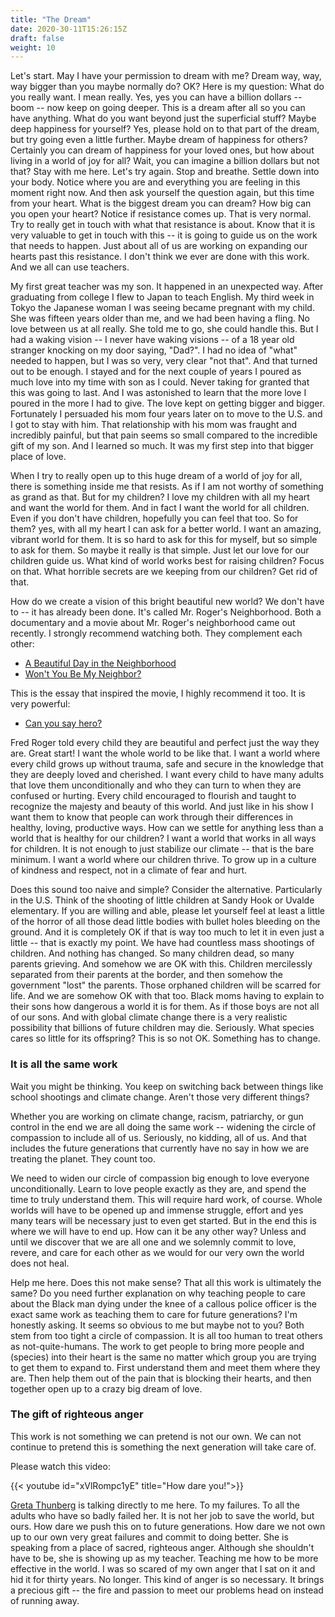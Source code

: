 ```yaml
---
title: "The Dream"
date: 2020-30-11T15:26:15Z
draft: false
weight: 10
---
```


Let's start. May I have your permission to dream with me? Dream way, way, way bigger than you maybe normally do? OK? Here is my question: What do you really want. I mean really. Yes, yes you can have a billion dollars -- boom -- now keep on going deeper. This is a dream after all so you can have anything. What do you want beyond just the superficial stuff? Maybe deep happiness for yourself? Yes, please hold on to that part of the dream, but try going even a little further. Maybe dream of happiness for others? Certainly you can dream of happiness for your loved ones, but how about living in a world of joy for all? Wait, you can imagine a billion dollars but not that? Stay with me here. Let's try again. Stop and breathe. Settle down into your body. Notice where you are and everything you are feeling in this moment right now. And then ask yourself the question again, but this time from your heart. What is the biggest dream you can dream? How big can you open your heart? Notice if resistance comes up. That is very normal. Try to really get in touch with what that resistance is about. Know that it is very valuable to get in touch with this -- it is going to guide us on the work that needs to happen. Just about all of us are working on expanding our hearts past this resistance. I don't think we ever are done with this work. And we all can use teachers.

My first great teacher was my son. It happened in an unexpected way. After graduating from college I flew to Japan to teach English. My third week in Tokyo the Japanese woman I was seeing became pregnant with my child. She was fifteen years older than me, and we had been having a fling. No love between us at all really. She told me to go, she could handle this. But I had a waking vision -- I never have waking visions -- of a 18 year old stranger knocking on my door saying, "Dad?". I had no idea of "what" needed to happen, but I was so very, very clear "not that". And that turned out to be enough. I stayed and for the next couple of years I poured as much love into my time with son as I could. Never taking for granted that this was going to last. And I was astonished to learn that the more love I poured in the more I had to give. The love kept on getting bigger and bigger. Fortunately I persuaded his mom four years later on to move to the U.S. and I got to stay with him. That relationship with his mom was fraught and incredibly painful, but that pain seems so small compared to the incredible gift of my son. And I learned so much. It was my first step into that bigger place of love.

When I try to really open up to this huge dream of a world of joy for all, there is something inside me that resists. As if I am not worthy of something as grand as that. But for my children? I love my children with all my heart and want the world for them. And in fact I want the world for all children. Even if you don't have children, hopefully you can feel that too. So for them? yes, with all my heart I can ask for a better world. I want an amazing, vibrant world for them. It is so hard to ask for this for myself, but so simple to ask for them. So maybe it really is that simple. Just let our love for our children guide us. What kind of world works best for raising children? Focus on that. What horrible secrets are we keeping from our children? Get rid of that.  

How do we create a vision of this bright beautiful new world? We don't have to -- it has already been done. It's called Mr. Roger's Neighborhood. Both a documentary and a movie about Mr. Roger's neighborhood came out recently. I strongly recommend watching both. They complement each other:

  * [A Beautiful Day in the Neighborhood](https://en.wikipedia.org/wiki/A_Beautiful_Day_in_the_Neighborhood)
  * [Won't You Be My Neighbor?](https://en.wikipedia.org/wiki/Won%27t_You_Be_My_Neighbor%3F_(film))

This is the essay that inspired the movie, I highly recommend it too. It is very powerful:

  * [Can you say hero?](https://www.esquire.com/entertainment/tv/a27134/can-you-say-hero-esq1198/)

Fred Roger told every child they are beautiful and perfect just the way they are. Great start! I want the whole world to be like that. I want a world where every child grows up without trauma, safe and secure in the knowledge that they are deeply loved and cherished. I want every child to have many adults that love them unconditionally and who they can turn to when they are confused or hurting. Every child encouraged to flourish and taught to recognize the majesty and beauty of this world. And just like in his show I want them to know that people can work through their differences in healthy, loving, productive ways. How can we settle for anything less than a world that is healthy for our children? I want a world that works in all ways for children. It is not enough to just stabilize our climate -- that is the bare minimum. I want a world where our children thrive. To grow up in a culture of kindness and respect, not in a climate of fear and hurt.

Does this sound too naive and simple? Consider the alternative. Particularly in the U.S. Think of the shooting of little children at Sandy Hook or Uvalde elementary. If you are willing and able, please let yourself feel at least a little of the horror of all those dead little bodies with bullet holes bleeding on the ground. And it is completely OK if that is way too much to let it in even just a little -- that is exactly my point.  We have had countless mass shootings of children. And nothing has changed. So many children dead, so many parents grieving. And somehow we are OK with this. Children mercilessly separated from their parents at the border, and then somehow the government "lost" the parents. Those orphaned children will be scarred for life. And we are somehow OK with that too. Black moms having to explain to their sons how dangerous a world it is for them. As if those boys are not all of our sons. And with global climate change there is a very realistic possibility that billions of future children may die. Seriously. What species cares so little for its offspring? This is so not OK. Something has to change.

### It is all the same work

Wait you might be thinking. You keep on switching back between things like school shootings and climate change. Aren't those very different things?

Whether you are working on climate change, racism, patriarchy, or gun control in the end we are all doing the same work -- widening the circle of compassion to include all of us. Seriously, no kidding, all of us. And that includes the future generations that currently have no say in how we are treating the planet. They count too.

We need to widen our circle of compassion big enough to love everyone unconditionally. Learn to love people exactly as they are, and spend the time to truly understand them. This will require hard work, of course. Whole worlds will have to be opened up and immense struggle, effort and yes many tears will be necessary just to even get started. But in the end this is where we will have to end up.  How can it be any other way? Unless and until we discover that we are all one and we solemnly commit to love, revere, and care for each other as we would for our very own the world does not heal.

Help me here. Does this not make sense? That all this work is ultimately the same? Do you need further explanation on why teaching people to care about the Black man dying under the knee of a callous police officer is the exact same work as teaching them to care for future generations? I'm honestly asking. It seems so obvious to me but maybe not to you? Both stem from too tight a circle of compassion. It is all too human to treat others as not-quite-humans. The work to get people to bring more people and (species) into their heart is the same no matter which group you are trying to get them to expand to. First understand them and meet them where they are. Then help them out of the pain that is blocking their hearts, and then together open up to a crazy big dream of love.

### The gift of righteous anger

This work is not something we can pretend is not our own. We can not continue to pretend this is something the next generation will take care of.

Please watch this video:

{{< youtube id="xVlRompc1yE" title="How dare you!">}}

[Greta Thunberg](https://en.wikipedia.org/wiki/Greta_Thunberg) is talking directly to me here. To my failures. To all the adults who have so badly failed her. It is not her job to save the world, but ours. How dare we push this on to future generations. How dare we not own up to our own very great failures and commit to doing better. She is speaking from a place of sacred, righteous anger. Although she shouldn't have to be, she is showing up as my teacher. Teaching me how to be more effective in the world. I was so scared of my own anger that I sat on it and hid it for thirty years. No longer. This kind of anger is so necessary. It brings a precious gift -- the fire and passion to meet our problems head on instead of running away.
